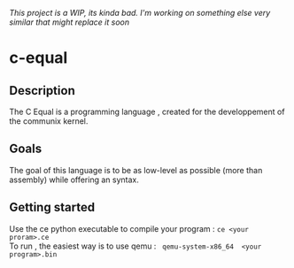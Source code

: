 *This project is a WIP, its kinda bad. I'm working on something else very similar that might replace it soon*

# c-equal

## Description
The C Equal is a programming language , created for the developpement of the communix kernel.

## Goals
The goal of this language is to be as low-level as possible (more than assembly) while offering an syntax.

## Getting started
Use the ce python executable to compile your program : `ce <your proram>.ce`  
To run , the easiest way is to use qemu : ` qemu-system-x86_64  <your program>.bin`
